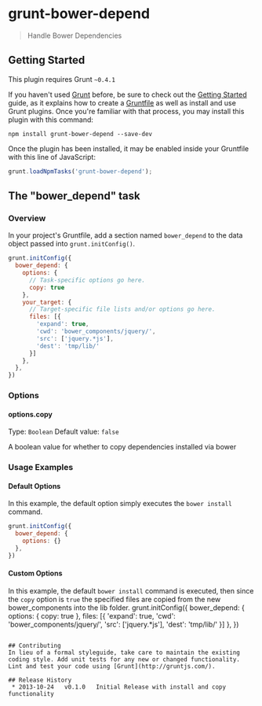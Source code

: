 # grunt-bower-depend

> Handle Bower Dependencies

## Getting Started
This plugin requires Grunt `~0.4.1`

If you haven't used [Grunt](http://gruntjs.com/) before, be sure to check out the [Getting Started](http://gruntjs.com/getting-started) guide, as it explains how to create a [Gruntfile](http://gruntjs.com/sample-gruntfile) as well as install and use Grunt plugins. Once you're familiar with that process, you may install this plugin with this command:

```shell
npm install grunt-bower-depend --save-dev
```

Once the plugin has been installed, it may be enabled inside your Gruntfile with this line of JavaScript:

```js
grunt.loadNpmTasks('grunt-bower-depend');
```

## The "bower_depend" task

### Overview
In your project's Gruntfile, add a section named `bower_depend` to the data object passed into `grunt.initConfig()`.

```js
grunt.initConfig({
  bower_depend: {
    options: {
      // Task-specific options go here.
      copy: true
    },
    your_target: {
      // Target-specific file lists and/or options go here.
      files: [{
        'expand': true,
        'cwd': 'bower_components/jquery/',
        'src': ['jquery.*js'],
        'dest': 'tmp/lib/'
      }]
    },
  },
})
```

### Options

#### options.copy
Type: `Boolean`
Default value: `false`

A boolean value for whether to copy dependencies installed via bower

### Usage Examples

#### Default Options
In this example, the default option simply executes the `bower install` command.

```js
grunt.initConfig({
  bower_depend: {
    options: {}
  },
})
```

#### Custom Options
In this example, the default `bower install` command is executed, then since the `copy` option is `true` the specified files are copied from the new bower_components into the lib folder.
grunt.initConfig({
  bower_depend: {
    options: {
      copy: true
    },
    files: [{
      'expand': true,
      'cwd': 'bower_components/jquery/',
      'src': ['jquery.*js'],
      'dest': 'tmp/lib/'
    }]
  },
})
```

## Contributing
In lieu of a formal styleguide, take care to maintain the existing coding style. Add unit tests for any new or changed functionality. Lint and test your code using [Grunt](http://gruntjs.com/).

## Release History
 * 2013-10-24   v0.1.0   Initial Release with install and copy functionality
